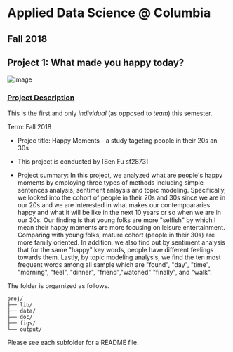 # Applied Data Science @ Columbia
## Fall 2018
## Project 1: What made you happy today?

![image](figs/title.jpeg)

### [Project Description](doc/)
This is the first and only *individual* (as opposed to *team*) this semester. 

Term: Fall 2018

+ Projec title: Happy Moments - a study tageting people in their 20s an 30s
+ This project is conducted by [Sen Fu sf2873]

+ Project summary: 
In this project, we analyzed what are people's happy moments by employing three types of methods including simple sentences analysis, sentiment anlaysis and topic modeling. Specifically, we looked into the cohort of people in their 20s and 30s since we are in our 20s and we are interested in what makes our contempoararies happy and what it will be like in the next 10 years or so when we are in our 30s. Our finding is that young folks are more "selfish" by which I mean their happy moments are more focusing on leisure entertainment. Comparing with young folks, mature cohort (people in their 30s) are more family oriented. In addition, we also find out by sentiment analysis that for the same "happy" key words, people have different feelings towards them. Lastly, by topic modeling analysis, we find the ten most frequent words among all sample which are "found", "day", "time", "morning", "feel", "dinner", "friend","watched" "finally", and "walk".

The folder is orgarnized as follows.

```
proj/
├── lib/
├── data/
├── doc/
├── figs/
└── output/
```

Please see each subfolder for a README file.
